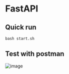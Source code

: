 # FastAPI


## Quick run
`bash start.sh`

## Test with postman
![image](https://user-images.githubusercontent.com/76576719/195999347-19acff67-0ee2-49ef-a9b3-796108e358d2.png)
